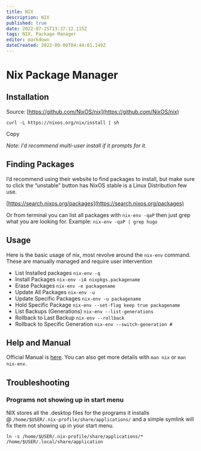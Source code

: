 ```yaml
---
title: NIX
description: NIX
published: true
date: 2022-07-25T13:37:12.115Z
tags: NIX, Package Manager
editor: markdown
dateCreated: 2022-09-09T04:44:01.149Z
---
```

# Nix Package Manager

## Installation

Source: [https://github.com/NixOS/nix](https://github.com/NixOS/nix)

```fallback
curl -L https://nixos.org/nix/install | sh
```

Copy

_Note: I’d recommend multi-user install if it prompts for it._

## Finding Packages

I’d recommend using their website to find packages to install, but make sure to click the “unstable” button has NixOS stable is a Linux Distribution few use.

[https://search.nixos.org/packages](https://search.nixos.org/packages)

Or from terminal you can list all packages with `nix-env -qaP` then just grep what you are looking for. Example: `nix-env -qaP | grep hugo`

## Usage

Here is the basic usage of nix, most revolve around the `nix-env` command. These are manually managed and require user intervention

-   List Installed packages `nix-env -q`
-   Install Packages `nix-env -iA nixpkgs.packagename`
-   Erase Packages `nix-env -e packagename`
-   Update All Packages `nix-env -u`
-   Update Specific Packages `nix-env -u packagename`
-   Hold Specific Package `nix-env --set-flag keep true packagename`
-   List Backups (Generations) `nix-env --list-generations`
-   Rollback to Last Backup `nix-env --rollback`
-   Rollback to Specific Generation `nix-env --switch-generation #`

## Help and Manual

Official Manual is [here](https://nixos.org/manual/nix/stable/). You can also get more details with `man nix` or `man nix-env`.

## Troubleshooting

### Programs not showing up in start menu

NIX stores all the .desktop files for the programs it installs @ `/home/$USER/.nix-profile/share/applications/` and a simple symlink will fix them not showing up in your start menu.

```fallback
ln -s /home/$USER/.nix-profile/share/applications/* /home/$USER/.local/share/application
```